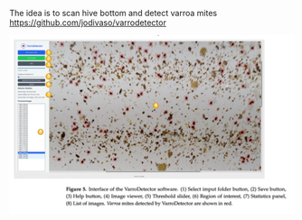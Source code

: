 The idea is to scan hive bottom and detect varroa mites
https://github.com/jodivaso/varrodetector

![](img/Screenshot%202025-09-16%20at%2016.47.44.png)